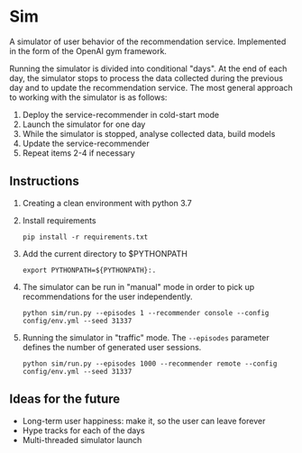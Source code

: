 # Sim

A simulator of user behavior of the recommendation service. Implemented in the form of the OpenAI gym framework.

Running the simulator is divided into conditional "days".
At the end of each day, the simulator stops to process the data collected during the previous day and to update the recommendation service.
The most general approach to working with the simulator is as follows:

1. Deploy the service-recommender in cold-start mode
2. Launch the simulator for one day
3. While the simulator is stopped, analyse collected data, build models
4. Update the service-recommender
5. Repeat items 2-4 if necessary

## Instructions

1. Creating a clean environment with python 3.7
2. Install requirements

   ```CLI
   pip install -r requirements.txt
   ```

3. Add the current directory to $PYTHONPATH

   ```CLI
   export PYTHONPATH=${PYTHONPATH}:.
   ```

4. The simulator can be run in "manual" mode in order to pick up recommendations for the user independently.

   ```CLI
   python sim/run.py --episodes 1 --recommender console --config config/env.yml --seed 31337
   ```

5. Running the simulator in "traffic" mode.  The `--episodes` parameter defines the number of generated user sessions.

   ```CLI
   python sim/run.py --episodes 1000 --recommender remote --config config/env.yml --seed 31337
   ```

## Ideas for the future

- Long-term user happiness: make it, so the user can leave forever
- Hype tracks for each of the days
- Multi-threaded simulator launch

